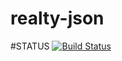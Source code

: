 # realty-json

#STATUS
[![Build Status](https://travis-ci.org/dsvoronin/realty-json.svg?branch=master)](https://travis-ci.org/dsvoronin/realty-json)
